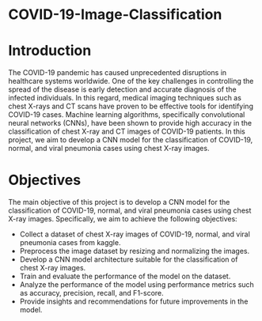 # COVID-19-Image-Classification

# Introduction
The COVID-19 pandemic has caused unprecedented disruptions in healthcare systems worldwide. One of the key challenges in controlling the spread of the disease is early detection and accurate diagnosis of the infected individuals. In this regard, medical imaging techniques such as chest X-rays and CT scans have proven to be effective tools for identifying COVID-19 cases. Machine learning algorithms, specifically convolutional neural networks (CNNs), have been shown to provide high accuracy in the classification of chest X-ray and CT images of COVID-19 patients. In this project, we aim to develop a CNN model for the classification of COVID-19, normal, and viral pneumonia cases using chest X-ray images.

# Objectives
The main objective of this project is to develop a CNN model for the classification of COVID-19, normal, and viral pneumonia cases using chest X-ray images. Specifically, we aim to achieve the following objectives:

- Collect a dataset of chest X-ray images of COVID-19, normal, and viral pneumonia cases from kaggle.
- Preprocess the image dataset by resizing and normalizing the images.
- Develop a CNN model architecture suitable for the classification of chest X-ray images.
- Train and evaluate the performance of the model on the dataset.
- Analyze the performance of the model using performance metrics such as accuracy, precision, recall, and F1-score.
- Provide insights and recommendations for future improvements in the model.
